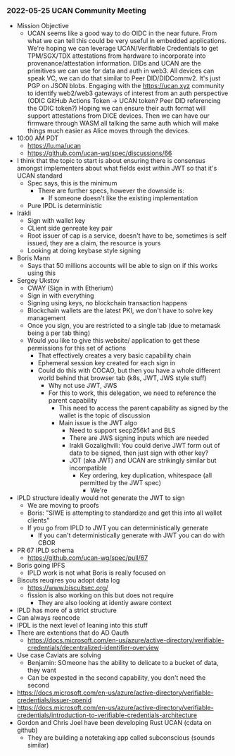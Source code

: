 ### 2022-05-25 UCAN Community Meeting

- Mission Objective
  - UCAN seems like a good way to do OIDC in the near future. From what we can tell this could be very useful in embedded applications. We're hoping we can leverage UCAN/Verifiable Credentials to get TPM/SGX/TDX attestations from hardware to incorporate into provenance/attestation information. DIDs and UCAN are the primitives we can use for data and auth in web3. All devices can speak VC, we can do that similar to Peer DID/DIDCommv2. It's just PGP on JSON blobs. Engaging with the https://ucan.xyz community to identify web2/web3 gateways of interest from an auth perspective (ODIC GitHub Actions Token -> UCAN token? Peer DID referencing the ODIC token?) Hoping we can ensure their auth format will support attestations from DICE devices. Then we can have our firmware through WASM all talking the same auth which will make things much easier as Alice moves through the devices.
- 10:00 AM PDT
  - https://lu.ma/ucan
  - https://github.com/ucan-wg/spec/discussions/66
- I think that the topic to start is about ensuring there is consensus amongst implementers about what fields exist within JWT so that it's UCAN standard
  - Spec says, this is the minimum
    - There are further specs, however the downside is:
      - If someone doesn't like the existing implementation
  - Pure IPDL is deterministic
- Irakli
  - Sign with wallet key
  - CLient side genreate key pair
  - Root issuer of cap is a service, doesn't have to be, sometimes is self issued, they are a claim, the resource is yours
  - Looking at doing keybase style signing
- Boris Mann
  - Says that 50 millions accounts will be able to sign on if this works using this
- Sergey Ukstov
  - CWAY (Sign in with Etherium)
  - Sign in with everything
  - Signing using keys, no blockchain transaction happens
  - Blockchain wallets are the latest PKI, we don't have to solve key management
  - Once you sign, you are restricted to a single tab (due to metamask being a per tab thing)
  - Would you like to give this website/ application to get these permissions for this set of actions
    - That effectively creates a very basic capability chain
    - Ephemeral session key created for each sign in
    - Could do this with COCAO, but then you have a whole different world behind that browser tab (k8s, JWT, JWS style stuff)
      - Why not use JWT, JWS
      - For this to work, this delegation, we need to reference the parent capability
        - This need to access the parent capability as signed by the wallet is the topic of discussion
        - Main issue is the JWT algo
          - Need to support secp256k1 and BLS
          - There are JWS signing inputs which are needed
          - Irakli Gozalighvili: You could derive JWT form out of data to be signed, then just sign with other key?
          - JOT (aka JWT) and UCAN are strikingly similar but incompatible
            - Key ordering, key duplication, whitespace (all permitted by the JWT spec)
              - We're 
- IPLD structure ideally would not generate the JWT to sign
  - We are moving to proofs
  - Boris: "SIWE is attempting to standardize and get this into all wallet clients"
  - If you go from IPLD to JWT you can deterministically generate
    - If you can't deterministically generate with JWT you can do with CBOR
- PR 67 IPLD schema
  - https://github.com/ucan-wg/spec/pull/67
- Boris going IPFS
  - IPLD work is not what Boris is really focused on
- Biscuts reuqires you adopt data log
  - https://www.biscuitsec.org/
  - fission is also working on this but does not require
    - They are also looking at identiy aware context
- IPLD has more of a strict structure
- Can always reencode
- IPDL is the next level of leaning into this stuff
- There are extentions that do AD Oauth
  - https://docs.microsoft.com/en-us/azure/active-directory/verifiable-credentials/decentralized-identifier-overview
- Use case Caviats are solving
  - Benjamin: SOmeone has the ability to delicate to a bucket of data, they want 
  - Can be expested in the second capability, you don't need the second
- https://docs.microsoft.com/en-us/azure/active-directory/verifiable-credentials/issuer-openid
- https://docs.microsoft.com/en-us/azure/active-directory/verifiable-credentials/introduction-to-verifiable-credentials-architecture
- Gordon and Chris Joel have been developing Rust UCAN (cdata on github)
  - They are building a notetaking app called subconscious (sounds similar)